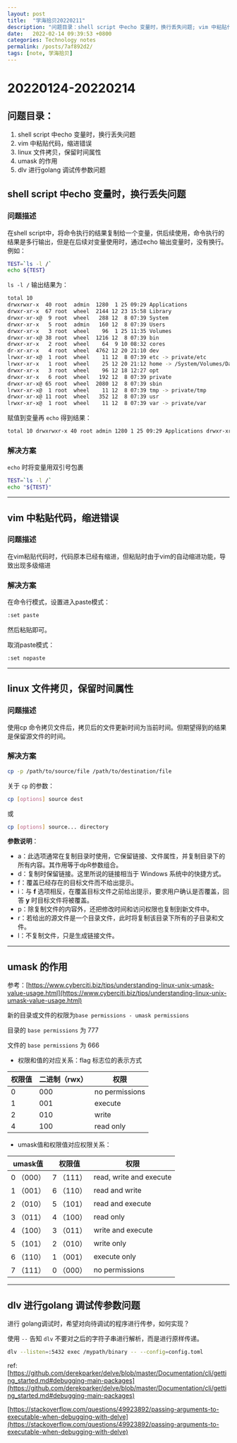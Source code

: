 ```yaml
---
layout: post
title:  "学海拾贝20220211"
description: "问题目录：shell script 中echo 变量时，换行丢失问题; vim 中粘贴代码，缩进错误; linux 文件拷贝，保留时间属性; unmask的作用; dlv 进行golang 调试传参数问题"
date:   2022-02-14 09:39:53 +0800
categories: Technology notes
permalink: /posts/7af892d2/
tags: [note, 学海拾贝]
---
```


# 20220124-20220214

## 问题目录：

1. shell script 中echo 变量时，换行丢失问题
2. vim 中粘贴代码，缩进错误
3. linux 文件拷贝，保留时间属性
4. umask 的作用
5. dlv 进行golang 调试传参数问题

## shell script 中echo 变量时，换行丢失问题

### 问题描述

在shell script中，将命令执行的结果复制给一个变量，供后续使用，命令执行的结果是多行输出，但是在后续对变量使用时，通过echo 输出变量时，没有换行。例如：

```bash
TEST=`ls -l /`
echo ${TEST}
```

`ls -l /` 输出结果为：

```bash
total 10
drwxrwxr-x  40 root  admin  1280  1 25 09:29 Applications
drwxr-xr-x  67 root  wheel  2144 12 23 15:58 Library
drwxr-xr-x@  9 root  wheel   288 12  8 07:39 System
drwxr-xr-x   5 root  admin   160 12  8 07:39 Users
drwxr-xr-x   3 root  wheel    96  1 25 11:35 Volumes
drwxr-xr-x@ 38 root  wheel  1216 12  8 07:39 bin
drwxr-xr-x   2 root  wheel    64  9 10 08:32 cores
dr-xr-xr-x   4 root  wheel  4762 12 20 21:10 dev
lrwxr-xr-x@  1 root  wheel    11 12  8 07:39 etc -> private/etc
lrwxr-xr-x   1 root  wheel    25 12 20 21:12 home -> /System/Volumes/Data/home
drwxr-xr-x   3 root  wheel    96 12 18 12:27 opt
drwxr-xr-x   6 root  wheel   192 12  8 07:39 private
drwxr-xr-x@ 65 root  wheel  2080 12  8 07:39 sbin
lrwxr-xr-x@  1 root  wheel    11 12  8 07:39 tmp -> private/tmp
drwxr-xr-x@ 11 root  wheel   352 12  8 07:39 usr
lrwxr-xr-x@  1 root  wheel    11 12  8 07:39 var -> private/var
```

赋值到变量再 `echo` 得到结果：

```bash
total 10 drwxrwxr-x 40 root admin 1280 1 25 09:29 Applications drwxr-xr-x 67 root wheel 2144 12 23 15:58 Library drwxr-xr-x@ 9 root wheel 288 12 8 07:39 System drwxr-xr-x 5 root admin 160 12 8 07:39 Users drwxr-xr-x 3 root wheel 96 1 25 11:35 Volumes drwxr-xr-x@ 38 root wheel 1216 12 8 07:39 bin drwxr-xr-x 2 root wheel 64 9 10 08:32 cores dr-xr-xr-x 4 root wheel 4762 12 20 21:10 dev lrwxr-xr-x@ 1 root wheel 11 12 8 07:39 etc -> private/etc lrwxr-xr-x 1 root wheel 25 12 20 21:12 home -> /System/Volumes/Data/home drwxr-xr-x 3 root wheel 96 12 18 12:27 opt drwxr-xr-x 6 root wheel 192 12 8 07:39 private drwxr-xr-x@ 65 root wheel 2080 12 8 07:39 sbin lrwxr-xr-x@ 1 root wheel 11 12 8 07:39 tmp -> private/tmp drwxr-xr-x@ 11 root wheel 352 12 8 07:39 usr lrwxr-xr-x@ 1 root wheel 11 12 8 07:39 var -> private/var
```

### 解决方案

`echo` 时将变量用双引号包裹

```bash
TEST=`ls -l /`
echo "${TEST}"
```

---

## vim 中粘贴代码，缩进错误

### 问题描述

在vim粘贴代码时，代码原本已经有缩进，但粘贴时由于vim的自动缩进功能，导致出现多级缩进

### 解决方案

在命令行模式，设置进入paste模式：

```bash
:set paste
```

然后粘贴即可。

取消paste模式：

```bash
:set nopaste
```

---

## linux 文件拷贝，保留时间属性

### 问题描述

使用cp 命令拷贝文件后，拷贝后的文件更新时间为当前时间。但期望得到的结果是保留源文件的时间。

### 解决方案

```bash
cp -p /path/to/source/file /path/to/destination/file
```

关于 `cp` 的参数：

```bash
cp [options] source dest
```

或

```bash
cp [options] source... directory
```

**参数说明**：

- a：此选项通常在复制目录时使用，它保留链接、文件属性，并复制目录下的所有内容。其作用等于dpR参数组合。
- d：复制时保留链接。这里所说的链接相当于 Windows 系统中的快捷方式。
- f：覆盖已经存在的目标文件而不给出提示。
- i：与 **f** 选项相反，在覆盖目标文件之前给出提示，要求用户确认是否覆盖，回答 **y** 时目标文件将被覆盖。
- p：除复制文件的内容外，还把修改时间和访问权限也复制到新文件中。
- r：若给出的源文件是一个目录文件，此时将复制该目录下所有的子目录和文件。
- l：不复制文件，只是生成链接文件。


---

## umask 的作用

参考：[https://www.cyberciti.biz/tips/understanding-linux-unix-umask-value-usage.html](https://www.cyberciti.biz/tips/understanding-linux-unix-umask-value-usage.html)

新的目录或文件的权限为`base permissions - umask permissions`

目录的 `base permissions` 为 777

文件的 `base permissions` 为 666

- 权限和值的对应关系：flag 标志位的表示方式

| 权限值 | 二进制（rwx） | 权限 |
| --- | --- | --- |
| 0 | 000 | no permissions |
| 1 | 001 | execute  |
| 2 | 010 | write  |
| 4 | 100 | read only |
- umask值和权限值对应权限关系：

| umask值 | 权限值 | 权限 |
| --- | --- | --- |
| 0 （000） | 7 （111） | read, write and execute |
| 1 （001） | 6 （110） | read and write |
| 2 （010） | 5 （101） | read and execute |
| 3 （011） | 4 （100） | read only |
| 4 （100） | 3 （011） | write and execute |
| 5 （101） | 2 （010） | write only |
| 6 （110） | 1 （001） | execute only |
| 7 （111） | 0 （000） | no permissions |

---

## dlv 进行golang 调试传参数问题

进行 golang调试时，希望对向待调试的程序进行传参，如何实现？

使用 `--` 告知 `dlv` 不要对之后的字符子串进行解析，而是进行原样传递。

```bash
dlv --listen=:5432 exec /mypath/binary -- --config=config.toml 
```

 ref: [https://github.com/derekparker/delve/blob/master/Documentation/cli/getting_started.md#debugging-main-packages](https://github.com/derekparker/delve/blob/master/Documentation/cli/getting_started.md#debugging-main-packages)

[https://stackoverflow.com/questions/49923892/passing-arguments-to-executable-when-debugging-with-delve](https://stackoverflow.com/questions/49923892/passing-arguments-to-executable-when-debugging-with-delve)

